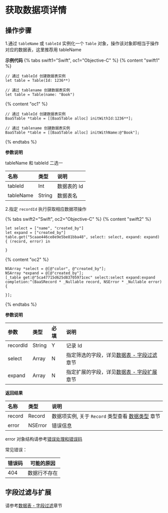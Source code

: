 # 获取数据项详情

## 操作步骤

1.通过 `tableName` 或 `tableId` 实例化一个 `Table` 对象，操作该对象即相当于操作对应的数据表，这里推荐用 tableName

**示例代码**
{% tabs swift1="Swift", oc1="Objective-C" %}
{% content "swift1" %}
```
// 通过 tableId 创建数据表实例 
let table = Table(Id: 1236**)

// 通过 tablename 创建数据表实例
let table = Table(name: "Book")
```
{% content "oc1" %}
```
// 通过 tableId 创建数据表实例
BaaSTable *table = [[BaaSTable alloc] initWithId:1236**];

// 通过 tablename 创建数据表实例
BaaSTable *table = [[BaaSTable alloc] initWithName:@"Book"];
```
{% endtabs %}

**参数说明**

tableName 和 tableId 二选一

| 名称     | 类型   |  说明                   |
| :-----  | :----- | :--- |
| tableId   | Int  | 数据表的 Id             |
| tableName | String | 数据表名 |

2.指定 `recordId` 执行获取相应数据项操作

{% tabs swift2="Swift", oc2="Objective-C" %}
{% content "swift2" %}
```
let select = ["name", "created_by"]
let expand = ["created_by"]
table.get("5caae446ce8e9e5be81bba48", select: select, expand: expand) { (record, error) in

}
```
{% content "oc2" %}
```
NSArray *select = @[@"color", @"created_by"];
NSArray *expand = @[@"created_by"];
[_table get:@"5ca47715d625d83705971cec" select:select expand:expand completion:^(BaaSRecord * _Nullable record, NSError * _Nullable error) {
                        
}];
```
{% endtabs %}

**参数说明**

| 参数      | 类型   | 必填 | 说明 |
| :------- | :----- | :-- | :-- |
| recordId | String | Y  | 记录 Id |
| select | Array<String> |  N  | 指定筛选的字段，详见[数据表 - 字段过滤](./select-and-expand.md)章节 |
| expand | Array<String> |  N  | 指定扩展的字段，详见[数据表 - 字段扩展](./select-and-expand.md)章节 |

**返回结果**

| 名称       | 类型           | 说明 |
| :-------- | :------------  | :------ |
| record   | Record     | 数据项实例, 关于 `Record` 类型查看 [数据类型](./data-type.md) 章节|
| error     | NSError | 错误信息   |

error 对象结构请参考[错误处理和错误码](/ios-sdk/error-code.md)

常见错误：

| 错误码            | 可能的原因      |
|----------------|-----------------|
| 404            | 数据行不存在      |

## 字段过滤与扩展

请参考[数据表 - 字段过滤](./select-and-expand.md)章节
